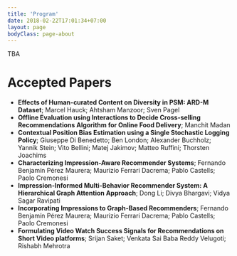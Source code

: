 ```yaml
---
title: 'Program'
date: 2018-02-22T17:01:34+07:00
layout: page
bodyClass: page-about
---
```


TBA

# Accepted Papers

* **Effects of Human-curated Content on Diversity in PSM: ARD-M Dataset**; Marcel Hauck; Ahtsham Manzoor; Sven Pagel
* **Offline Evaluation using Interactions to Decide Cross-selling Recommendations Algorithm for Online Food Delivery**; Manchit Madan
* **Contextual Position Bias Estimation using a Single Stochastic Logging Policy**; Giuseppe Di Benedetto; Ben London; Alexander Buchholz; Yannik Stein; Vito Bellini; Matej Jakimov; Matteo Ruffini; Thorsten Joachims
* **Characterizing Impression-Aware Recommender Systems**; Fernando Benjamín Pérez Maurera; Maurizio Ferrari Dacrema; Pablo Castells; Paolo Cremonesi
* **Impression-Informed Multi-Behavior Recommender System: A Hierarchical Graph Attention Approach**; Dong Li; Divya Bhargavi; Vidya Sagar Ravipati
* **Incorporating Impressions to Graph-Based Recommenders**; Fernando Benjamín Pérez Maurera; Maurizio Ferrari Dacrema; Pablo Castells; Paolo Cremonesi
* **Formulating Video Watch Success Signals for Recommendations on Short Video platforms**; Srijan Saket; Venkata Sai Baba Reddy Velugoti; Rishabh Mehrotra









